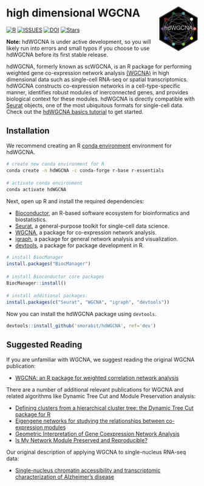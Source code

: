 
# high dimensional WGCNA <img src="man/figures/logo.png" align="right" height="20%" width="20%" />

[![R](https://img.shields.io/github/r-package/v/smorabit/hdWGCNA)](https://github.com/smorabit/hdWGCNA/tree/dev)
[![ISSUES](https://img.shields.io/github/issues/smorabit/hdWGCNA)](https://github.com/smorabit/hdWGCNA/issues)
[![DOI](https://zenodo.org/badge/286864581.svg)](https://zenodo.org/badge/latestdoi/286864581)
[![Stars](https://img.shields.io/github/stars/smorabit/hdWGCNA?style=social)](https://github.com/smorabit/hdWGCNA/)

**Note:** hdWGCNA is under active development, so you will likely run into errors and small typos
if you choose to use hdWGCNA before its first stable release.

hdWGCNA, formerly known as scWGCNA, is an R package for performing weighted gene co-expression network analysis [(WGCNA)](https://horvath.genetics.ucla.edu/html/CoexpressionNetwork/Rpackages/WGCNA/) in high dimensional
data such as single-cell RNA-seq or spatial transcriptomics.
hdWGCNA constructs co-expression networks in a cell-type-specific manner,
identifies robust modules of inerconnected genes, and provides biological
context for these modules. hdWGCNA is directly compatible with
[Seurat](https://satijalab.org/seurat/index.html) objects, one of the most ubiquitous
formats for single-cell data. Check out the [hdWGCNA basics tutorial](https://smorabit.github.io/hdWGCNA/articles/basic_tutorial.html) to get started.

## Installation

We recommend creating an R [conda environment](https://docs.conda.io/en/latest/)
environment for hdWGCNA.

```bash
# create new conda environment for R
conda create -n hdWGCNA -c conda-forge r-base r-essentials

# activate conda environment
conda activate hdWGCNA
```

Next, open up R and install the required dependencies:

* [Bioconductor](https://www.bioconductor.org/), an R-based software ecosystem for bioinformatics and biostatistics.
* [Seurat](https://satijalab.org/seurat/index.html), a general-purpose toolkit for single-cell data science.
* [WGCNA](https://horvath.genetics.ucla.edu/html/CoexpressionNetwork/Rpackages/WGCNA/), a package for co-expression network analysis.
* [igraph](https://igraph.org/r/), a package for general network analysis and visualization.
* [devtools](https://devtools.r-lib.org/), a package for package development in R.

```r
# install BiocManager
install.packages("BiocManager")

# install Bioconductor core packages
BiocManager::install()

# install additional packages:
install.packages(c("Seurat", "WGCNA", "igraph", "devtools"))

```

Now you can install the hdWGCNA package using `devtools`.

```r
devtools::install_github('smorabit/hdWGCNA', ref='dev')
```

## Suggested Reading

If you are unfamiliar with WGCNA, we suggest reading the original WGCNA publication:

* [WGCNA: an R package for weighted correlation network analysis](https://doi.org/10.1186/1471-2105-9-559)

There are a number of additional relevant publications for WGCNA and related algorithms
like Dynamic Tree Cut and Module Preservation analysis:

* [Defining clusters from a hierarchical cluster tree: the Dynamic Tree Cut package for R](https://doi.org/10.1093/bioinformatics/btm563)
* [Eigengene networks for studying the relationships between co-expression modules](https://doi.org/10.1186/1752-0509-1-54)
* [Geometric Interpretation of Gene Coexpression Network Analysis](https://doi.org/10.1371/journal.pcbi.1000117)
* [Is My Network Module Preserved and Reproducible?](https://doi.org/10.1371/journal.pcbi.1001057)

Our original description of applying WGCNA to single-nucleus RNA-seq data:

* [Single-nucleus chromatin accessibility and transcriptomic characterization of Alzheimer’s disease](https://doi.org/10.1038/s41588-021-00894-z)

<body>
<script type="text/javascript" id="clustrmaps" src="//clustrmaps.com/map_v2.js?d=ZbvvWi3GtADIZ64bWsbd-3ymsBF_hOnWKlJdg7t0e8Q"></script>
</body>
